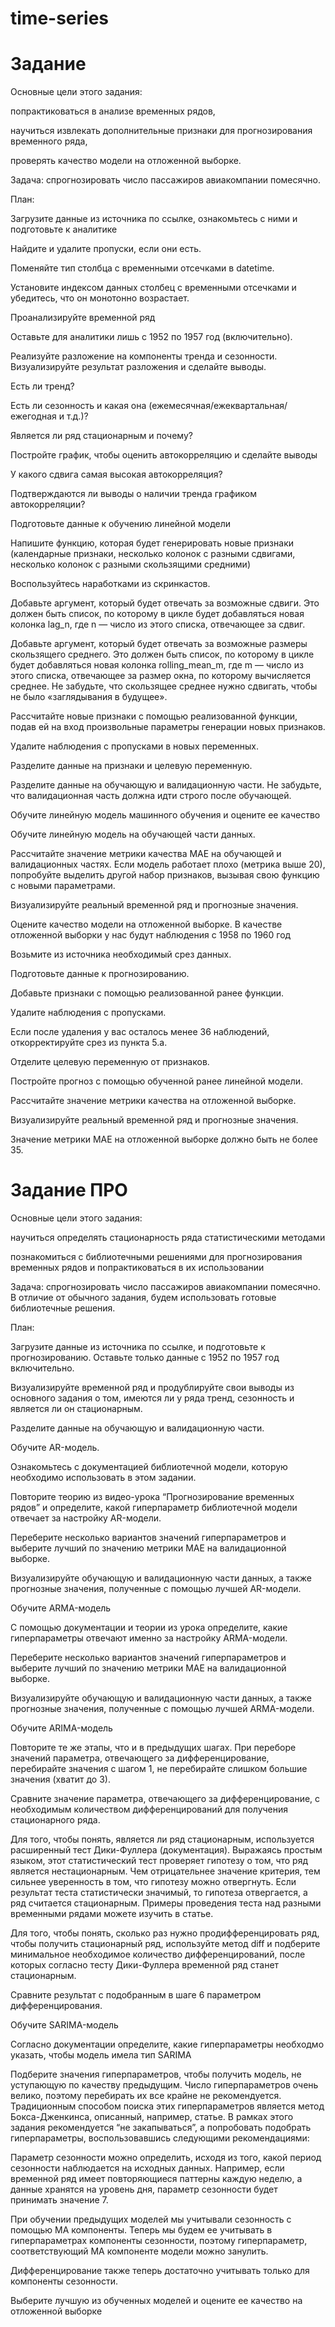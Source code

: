 # time-series

# Задание
Основные цели этого задания:

попрактиковаться в анализе временных рядов,

научиться извлекать дополнительные признаки для прогнозирования временного ряда,

проверять качество модели на отложенной выборке.

Задача: спрогнозировать число пассажиров авиакомпании помесячно.

План:

Загрузите данные из источника по ссылке, ознакомьтесь с ними и подготовьте к аналитике

Найдите и удалите пропуски, если они есть.

Поменяйте тип столбца с временными отсечками в datetime.

Установите индексом данных столбец с временными отсечками и убедитесь, что он монотонно возрастает.

Проанализируйте временной ряд

Оставьте для аналитики лишь с 1952 по 1957 год (включительно).

Реализуйте разложение на компоненты тренда и сезонности. Визуализируйте результат разложения и сделайте выводы.

Есть ли тренд?

Есть ли сезонность и какая она (ежемесячная/ежеквартальная/ежегодная и т.д.)?

Является ли ряд стационарным и почему?

Постройте график, чтобы оценить автокорреляцию и сделайте выводы

У какого сдвига самая высокая автокорреляция?

Подтверждаются ли выводы о наличии тренда графиком автокорреляции?

Подготовьте данные к обучению линейной модели

Напишите функцию, которая будет генерировать новые признаки (календарные признаки, несколько колонок с разными сдвигами, несколько колонок с разными скользящими средними)

Воспользуйтесь наработками из скринкастов.

Добавьте аргумент, который будет отвечать за возможные сдвиги. Это должен быть список, по которому в цикле будет добавляться новая колонка lag_n, где n — число из этого списка, отвечающее за сдвиг.

Добавьте аргумент, который будет отвечать за возможные размеры скользящего среднего. Это должен быть список, по которому в цикле будет добавляться новая колонка rolling_mean_m, где m — число из этого списка, отвечающее за размер окна, по которому вычисляется среднее. Не забудьте, что скользящее среднее нужно сдвигать, чтобы не было «заглядывания в будущее».

Рассчитайте новые признаки с помощью реализованной функции, подав ей на вход произвольные параметры генерации новых признаков.

Удалите наблюдения с пропусками в новых переменных.

Разделите данные на признаки и целевую переменную.

Разделите данные на обучающую и валидационную части. Не забудьте, что валидационная часть должна идти строго после обучающей.

Обучите линейную модель машинного обучения и оцените ее качество

Обучите линейную модель на обучающей части данных.

Рассчитайте значение метрики качества MAE на обучающей и валидационных частях. Если модель работает плохо (метрика выше 20), попробуйте выделить другой набор признаков, вызывая свою функцию с новыми параметрами.

Визуализируйте реальный временной ряд и прогнозные значения. 

Оцените качество модели на отложенной выборке. В качестве отложенной выборки у нас будут наблюдения с 1958 по 1960 год

Возьмите из источника необходимый срез данных.

Подготовьте данные к прогнозированию.

Добавьте признаки с помощью реализованной ранее функции.

Удалите наблюдения с пропусками.

Если после удаления у вас осталось менее 36 наблюдений, откорректируйте срез из пункта 5.а.

 Отделите целевую переменную от признаков.

Постройте прогноз с помощью обученной ранее линейной модели.

Рассчитайте значение метрики качества на отложенной выборке.

Визуализируйте реальный временной ряд и прогнозные значения.

Значение метрики MAE на отложенной выборке должно быть не более 35.

# Задание ПРО
Основные цели этого задания:

научиться определять стационарность ряда статистическими методами

познакомиться с библиотечными решениями для прогнозирования временных рядов и попрактиковаться в их использовании

Задача: спрогнозировать число пассажиров авиакомпании помесячно. В отличие от обычного задания, будем использовать готовые библиотечные решения.

План:

Загрузите данные из источника по ссылке, и подготовьте к прогнозированию. Оставьте только данные с 1952 по 1957 год включительно.

Визуализируйте временной ряд и продублируйте свои выводы из основного задания о том, имеются ли у ряда тренд, сезонность и является ли он стационарным.

Разделите данные на обучающую и валидационную части.

Обучите AR-модель.

Ознакомьтесь с документацией библиотечной модели, которую необходимо использовать в этом задании.

Повторите теорию из видео-урока “Прогнозирование временных рядов” и определите, какой гиперпараметр библиотечной модели отвечает за настройку AR-модели.

Переберите несколько вариантов значений гиперпараметров и выберите лучший по значению метрики MAE на валидационной выборке.

Визуализируйте обучающую и валидационную части данных, а также прогнозные значения, полученные с помощью лучшей AR-модели.

Обучите ARMA-модель

С помощью документации и теории из урока определите, какие гиперпараметры отвечают именно за настройку ARMA-модели.

Переберите несколько вариантов значений гиперпараметров и выберите лучший по значению метрики MAE на валидационной выборке.

Визуализируйте обучающую и валидационную части данных, а также прогнозные значения, полученные с помощью лучшей ARMA-модели.

Обучите ARIMA-модель

Повторите те же этапы, что и в предыдущих шагах. При переборе значений параметра, отвечающего за дифференцирование, перебирайте значения с шагом 1, не перебирайте слишком большие значения (хватит до 3).

Сравните значение параметра, отвечающего за дифференцирование, с необходимым количеством дифференцирований для получения стационарного ряда.

Для того, чтобы понять, является ли ряд стационарным, используется расширенный тест Дики-Фуллера (документация). Выражаясь простым языком, этот статистический тест проверяет гипотезу о том, что ряд является нестационарным. Чем отрицательнее значение критерия, тем сильнее уверенность в том, что гипотезу можно отвергнуть. Если результат теста статистически значимый, то гипотеза отвергается, а ряд считается стационарным. Примеры проведения теста над разными временными рядами можете изучить в статье.

Для того, чтобы понять, сколько раз нужно продифференцировать ряд, чтобы получить стационарный ряд, используйте метод diff и подберите минимальное необходимое количество дифференцирований, после которых согласно тесту Дики-Фуллера временной ряд станет стационарным.

Сравните результат с подобранным в шаге 6 параметром дифференцирования.

Обучите SARIMA-модель

Согласно документации определите, какие гиперпараметры необходмо указать, чтобы модель имела тип SARIMA

Подберите значения гиперпараметров, чтобы получить модель, не уступающую по качеству предыдущим. Число гиперпараметров очень велико, поэтому перебирать их все крайне не рекомендуется. Традиционным способом поиска этих гиперпараметров является метод Бокса-Дженкинса, описанный, например, статье. В рамках этого задания рекомендуется “не закапываться”, а попробовать подобрать гиперпараметры, воспользовавшись следующими рекомендациями:

Параметр сезонности можно определить, исходя из того, какой период сезонности наблюдается на исходных данных. Например, если временной ряд имеет повторяющиеся паттерны каждую неделю, а данные хранятся на уровень дня, параметр сезонности будет принимать значение 7.

При обучении предыдущих моделей мы учитывали сезонность с помощью MA компоненты. Теперь мы будем ее учитывать в гиперпараметрах компоненты сезонности, поэтому гиперпараметр, соответствующий MA компоненте модели можно занулить.

Дифференцирование также теперь достаточно учитывать только для компоненты сезонности.

Выберите лучшую из обученных моделей и оцените ее качество на отложенной выборке
